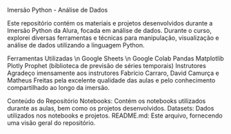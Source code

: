 Imersão Python - Análise de Dados




Este repositório contém os materiais e projetos desenvolvidos durante a Imersão Python da Alura, focada em análise de dados. Durante o curso, explorei diversas ferramentas e técnicas para manipulação, visualização e análise de dados utilizando a linguagem Python.

Ferramentas Utilizadas \n
Google Sheets \n
Google Colab
Pandas
Matplotlib
Plotly
Prophet (biblioteca de previsão de séries temporais)
Instrutores
Agradeço imensamente aos instrutores Fabrício Carraro, David Camurça e Matheus Freitas pela excelente qualidade das aulas e pelo conhecimento compartilhado ao longo da imersão.

Conteúdo do Repositório
Notebooks: Contém os notebooks utilizados durante as aulas, bem como os projetos desenvolvidos.
Datasets: Dados utilizados nos notebooks e projetos.
README.md: Este arquivo, fornecendo uma visão geral do repositório.
